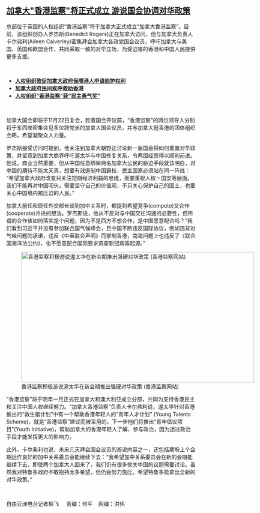 <!--1636661481000-->
[加拿大"香港监察"将正式成立    游说国会协调对华政策](https://www.rfa.org/mandarin/yataibaodao/gangtai/lf2-11112021131255.html)
------

<p></p><p>总部位于英国的人权组织“香港监察”将于加拿大正式成立“加拿大香港监察”。目前，该组织创办人罗杰斯<span>(Benedict Rogers)</span>正在加拿大访问，他<span>与加拿大负责人卡尔弗利</span><span>(Aileen Calverley)</span><span>密集拜会加拿大各政党国会议员，</span>呼吁加拿大与美国、英国和欧盟合作，共同采取一致的对华立场，为受迫害的香港和中国人民提供更多支援。</p><p><br/></p><ul><li><a href="https://www.rfa.org/mandarin/yataibaodao/gangtai/al2-11052021123822.html"><strong>人权组织敦促加拿大政府保障港人申请庇护权利</strong></a></li><li><strong><a href="https://www.rfa.org/mandarin/yataibaodao/gangtai/lf-04192021140929.html">加拿大政府民间疾呼救助香港</a></strong></li><li><strong><a href="https://www.rfa.org/mandarin/Xinwen/8-07092021125345.html">人权组织“香港监察”获“民主勇气奖”</a></strong></li></ul><p><br/></p><p>加拿大国会即将于<span>11</span>月<span>22</span>日复会，趁着国会开议前，“香港监察”的两位领导人分别将于东西岸密集会见多位跨党派的加拿大国会议员，并与加拿大挺香港的团体组织会晤，希望凝聚众人力量。</p><p>罗杰斯接受访问时提到，他关注到加拿大朝野正讨论新一届国会将如何重置对华政策，并留意到加拿大商界呼吁渥太华与中国修复关系，令两国经贸得以顺利前进。他说，商业当然重要，但从中国任意绑架两名加拿大公民的胁迫手段就该明白，对中国的期待不能太天真，想要有效遏制中国霸权，民主国家必须站在同一阵线：<span> “</span>希望加拿大政府改变只关注短期经济利益的思维，而要重视人权丶国安等层面。我们不能再对中国叩头，需要坚守自己的价值观，不只关心保护自己的国土，也要关心中国境内被压迫的人民。<span>”</span></p><p>加拿大前任和现任外交部长谈到加中关系时，都提到希望竞争<span>(compete)</span>又合作<span>(cooperate)</span>并进的想法。罗杰斯说，他从不反对与中国交往沟通的必要性，但所谓的合作该如何落实是个问题，因为不是西方不想合作，是中国愿意配合吗？<span>“</span>我们看到习近平并没有参加联合国气候峰会，且中国不断违反国际协议，例如违背对气候问题的承诺，违反《中英联合声明》而掌制香港，南海问题上也违反了《联合国海洋法公约》，也不愿意配合国际要求调查新冠病毒起源。<span>”</span></p><p><span><figure class="image-richtext image-inline captioned" style="width:620px;"><img alt="香港监察积极游说渥太华在新会期推出强硬对华政策 (香港监察网站)" height="348" src="https://www.rfa.org/mandarin/yataibaodao/gangtai/lf2-11112021131255.html/hk-2.jpg/@@images/5989621f-4381-4dfb-bb64-ce9637db3385.jpeg" title="HK 2.jpg" width="620"/><figcaption class="image-caption">香港监察积极游说渥太华在新会期推出强硬对华政策 (香港监察网站)</figcaption><small></small></figure></span></p><p>“香港监察”将于明年一月正式在加拿大和澳大利亚成立分部，共同为支持香港民主和关注中国人权继续努力。“加拿大香港监察”负责人卡尔弗利说，渥太华针对香港推出的“救生艇计划”中有一个帮助香港年轻人的“青年人才计划”<span> (Young Talents Scheme)</span>，就是“香港监察”建议而被采用的。下一步他们将推出“青年倡议项目”<span>(Youth Initiative)</span>，帮助加拿大的香港年轻人了解、参与政治，因为透过政治手段才能发挥更大的影响力。</p><p>此外，卡尔弗利也说，未来几天拜会国会议员的游说内容之一，还包括期盼上个会期运作良好的加中关系委员会能继续下去：<span>“</span>我希望加中关系委员会在新的会期能继续下去，即使两个加拿大人回来了，我们仍有很多攸关中国的议题需要讨论。虽然我对特鲁多政府不敢抱持太多希望，但仍会努力施压，希望特鲁多能拿出全新的对华政策。<span>”</span></p><p><br/></p><p>自由亚洲电台记者<span></span>柳飞<span>     责编<span>：何平    网编：洪伟<br/></span></span></p>
